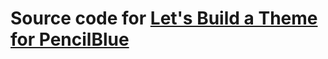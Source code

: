 Source code for [Let's Build a Theme for PencilBlue](https://www.youtube.com/watch?v=-5k1zePdgC4)
======
